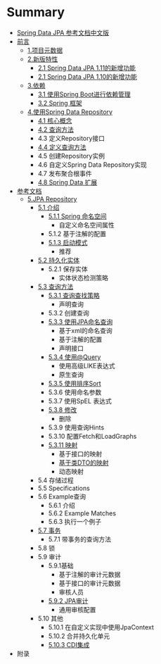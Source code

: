 # Summary

* [Spring Data JPA 参考文档中文版](README.md)
* [前言](前言.md)
    * [1.项目元数据](项目元数据.md)
    * [2.新版特性](新版特性.md)
        * [2.1 Spring Data JPA 1.11的新增功能](21-spring-data-jpa-111的新增功能.md)
        * [2.1 Spring Data JPA 1.10的新增功能](21-spring-data-jpa-110的新增功能.md)
    * [3.依赖](3依赖.md)
        * [3.1 使用Spring Boot进行依赖管理](使用spring-boot进行依赖管理.md)
        * [3.2 Spring 框架](32-spring-框架.md)
    * [4.使用Spring Data Repository](使用spring-data-repository.md)
        * [4.1 核心概念](41-核心概念.md)
        * [4.2 查询方法](42-查询方法.md)
        * 4.3 定义Repository接口
        * [4.4 定义查询方法](44-定义查询方法.md)
        * 4.5 创建Repository实例
        * 4.6 自定义Spring Data Repository实现
        * 4.7 发布聚合根事件
        * [4.8 Spring Data 扩展](spring-data-扩展.md)
* [参考文档](chapter1.md)
    * [5.JPA Repository](jpa-repository.md)
        * [5.1 介绍](51-介绍.md)
            * [5.1.1 Spring 命名空间](511-spring-命名空间.md)
                * 自定义命名空间属性
            * 5.1.2 基于注解的配置
            * [5.1.3 启动模式](513-启动模式.md)
                * 推荐
        * [5.2 持久化实体](52-持久化实体.md)
            * 5.2.1 保存实体
                * 实体状态检测策略
        * [5.3 查询方法](53-查询方法.md)
            * [5.3.1 查询查找策略](531-查询查找策略.md)
                * 声明查询
            * 5.3.2 创建查询
            * [5.3.3 使用JPA命名查询](533-使用jpa命名查询.md)
                * 基于xml的命名查询
                * 基于注解的配置
                * 声明接口
            * [5.3.4 使用@Query](534-使用query.md)
                * 使用高级LIKE表达式
                * 原生查询
            * [5.3.5 使用排序Sort](使用排序sort.md)
            * 5.3.6 使用命名参数
            * 5.3.7 使用SpEL 表达式
            * [5.3.8 修改](538-修改查询.md)
                * 删除
            * 5.3.9 使用查询Hints
            * 5.3.10 配置Fetch和LoadGraphs
            * [5.3.11 映射](5311-映射.md)
                * 基于接口的映射
                * [基于类DTO的映射](基于.md)
                * 动态映射
        * 5.4 存储过程
        * 5.5 Specifications
        * 5.6 Example查询
            * 5.6.1 介绍
            * 5.6.2 Example Matches
            * 5.6.3 执行一个例子
        * [5.7 事务](57-事务.md)
            * 5.7.1 带事务的查询方法
        * 5.8 锁
        * 5.9 审计
            * 5.9.1基础
                * 基于注解的审计元数据
                * 基于接口的审计元数据
                * 审核人员
            * [5.9.2 JPA审计](592-jpa审计.md)
                * 通用审核配置
        * 5.10  其他
            * 5.10.1 在自定义实现中使用JpaContext
            * 5.10.2 合并持久化单元
            * [5.10.3 CDI集成](5103.md)
* 附录

